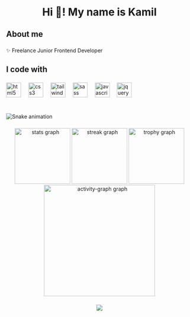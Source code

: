 <h1 align="center">Hi 👋! My name is Kamil</h1>

###

<h2 align="left">About me</h2>

###

<p align="left">✨ Freelance Junior Frontend Developer</p>

###

<h2 align="left">I code with</h2>

###

<div align="left">
  <img src="https://cdn.jsdelivr.net/gh/devicons/devicon/icons/html5/html5-original.svg" height="40" alt="html5 logo"  />
  <img width="12" />
  <img src="https://cdn.jsdelivr.net/gh/devicons/devicon/icons/css3/css3-original.svg" height="40" alt="css3 logo"  />
  <img width="12" />
  <img src="https://cdn.jsdelivr.net/gh/devicons/devicon/icons/tailwindcss/tailwindcss-original-wordmark.svg" height="40" alt="tailwindcss logo"  />
  <img width="12" />
  <img src="https://cdn.jsdelivr.net/gh/devicons/devicon/icons/sass/sass-original.svg" height="40" alt="sass logo"  />
  <img width="12" />
  <img src="https://cdn.jsdelivr.net/gh/devicons/devicon/icons/javascript/javascript-original.svg" height="40" alt="javascript logo"  />
  <img width="12" />
  <img src="https://cdn.jsdelivr.net/gh/devicons/devicon/icons/jquery/jquery-original.svg" height="40" alt="jquery logo"  />
</div>

###

<br clear="both">

<img src="https://raw.githubusercontent.com/Kmlakyzci61/Kmlakyzci61/output/snake.svg" alt="Snake animation" />

###

<div align="center">
  <img src="https://github-readme-stats.vercel.app/api?username=Kmlakyzci61&hide_title=false&hide_rank=false&show_icons=true&include_all_commits=true&count_private=true&disable_animations=false&theme=dracula&locale=en&hide_border=false&order=1" height="150" alt="stats graph"  />
  <img src="https://streak-stats.demolab.com?user=Kmlakyzci61&locale=en&mode=weekly&theme=dracula&hide_border=false&border_radius=1&order=3" height="150" alt="streak graph"  />
  <img src="https://github-profile-trophy.vercel.app?username=Kmlakyzci61&theme=dracula&column=-1&row=1&margin-w=8&margin-h=8&no-bg=true&no-frame=false&order=4" height="150" alt="trophy graph"  />
  <img src="https://github-readme-activity-graph.vercel.app/graph?username=Kmlakyzci61&radius=16&theme=react&area=true&order=5&bg_color=dsds" height="300" alt="activity-graph graph"  />
</div>

###

<div align="center">
  <img src="https://profile-counter.glitch.me/Kmlakyzci61/count.svg?"  />
</div>

###
